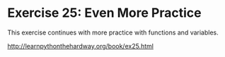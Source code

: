 # Exercise 25: Even More Practice

This exercise continues with more practice with functions and variables.

http://learnpythonthehardway.org/book/ex25.html